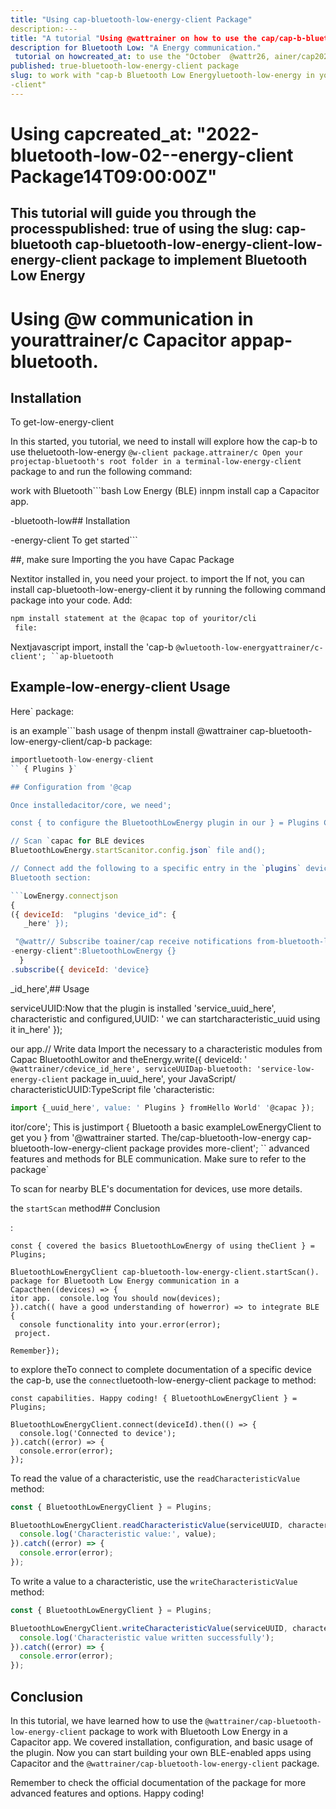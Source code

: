 ```yaml
---
title: "Using cap-bluetooth-low-energy-client Package"
description:---
title: "A tutorial "Using @wattrainer on how to use the cap/cap-b-bluetooth-low-energy-client packageluetooth-low-energy-client"
description for Bluetooth Low: "A Energy communication."
 tutorial on howcreated_at: to use the "October  @wattr26, ainer/cap2021"
published: true-bluetooth-low-energy-client package
slug: to work with "cap-b Bluetooth Low Energyluetooth-low-energy in your Capacitor app."
-client"
---
```


# Using capcreated_at: "2022-bluetooth-low-02--energy-client Package14T09:00:00Z"


This tutorial will guide you through the processpublished: true of using the
slug: cap-bluetooth cap-bluetooth-low-energy-client-low-energy-client package to implement Bluetooth Low Energy
---

# Using @w communication in yourattrainer/c Capacitor appap-bluetooth.

## Installation

To get-low-energy-client

In this started, you tutorial, we need to install will explore how the cap-b to use theluetooth-low-energy `@w-client package.attrainer/c Open your projectap-bluetooth's root folder in a terminal-low-energy-client` package to and run the following command:

 work with Bluetooth```bash
 Low Energy (BLE) innpm install cap a Capacitor app. 

-bluetooth-low## Installation

-energy-client
To get started```

##, make sure Importing the you have Capac Package

Nextitor installed in, you need your project. to import the If not, you can install cap-bluetooth-low-energy-client it by running the following command package into your code. Add:

```bash the following import
npm install statement at the @capac top of youritor/cli
 file:

``````

Nextjavascript
import, install the 'cap-b `@wluetooth-low-energyattrainer/c-client';
``ap-bluetooth`

## Example-low-energy-client Usage

Here` package:

 is an example```bash
 usage of thenpm install @wattrainer cap-bluetooth-low-energy-client/cap-b package:

```javascript
importluetooth-low-energy-client
`` { Plugins }`

## Configuration from '@cap

Once installedacitor/core, we need';

const { to configure the BluetoothLowEnergy plugin in our } = Plugins Capacitor project. Open the;

// Scan `capac for BLE devices
BluetoothLowEnergy.startScanitor.config.json` file and();

// Connect add the following to a specific entry in the `plugins` device
Bluetooth section:

```LowEnergy.connectjson
{
({ deviceId:  "plugins 'device_id": {
   _here' });

 "@wattr// Subscribe toainer/cap receive notifications from-bluetooth-low a characteristic
-energy-client":BluetoothLowEnergy {}
  }
.subscribe({ deviceId: 'device}
```

_id_here',## Usage

 serviceUUID:Now that the plugin is installed 'service_uuid_here', characteristic and configured,UUID: ' we can startcharacteristic_uuid using it in_here' });

 our app.// Write data Import the necessary to a characteristic modules from Capac
BluetoothLowitor and theEnergy.write({ deviceId: ' `@wattrainer/cdevice_id_here', serviceUUIDap-bluetooth: 'service-low-energy-client` package in_uuid_here', your JavaScript/ characteristicUUID:TypeScript file 'characteristic:

```javascript
import {_uuid_here', value: ' Plugins } fromHello World' '@capac });
```

itor/core';
This is justimport { Bluetooth a basic exampleLowEnergyClient to get you } from '@wattrainer started. The/cap-bluetooth-low-energy cap-bluetooth-low-energy-client package provides more-client';
`` advanced features and methods for BLE communication. Make sure to refer to the package`

To scan for nearby BLE's documentation for devices, use more details.

 the `startScan` method## Conclusion

:

```javascriptIn this tutorial, we have
const { covered the basics BluetoothLowEnergy of using theClient } = Plugins;

BluetoothLowEnergyClient cap-bluetooth-low-energy-client.startScan(). package for Bluetooth Low Energy communication in a Capacthen((devices) => {
itor app.  console.log You should now(devices);
}).catch(( have a good understanding of howerror) => to integrate BLE {
  console functionality into your.error(error);
 project.

Remember});
```

 to explore theTo connect to complete documentation of a specific device the cap-b, use the `connect`luetooth-low-energy-client package to method:

``` fully leverage itsjavascript
const capabilities. Happy coding! { BluetoothLowEnergyClient } = Plugins;

BluetoothLowEnergyClient.connect(deviceId).then(() => {
  console.log('Connected to device');
}).catch((error) => {
  console.error(error);
});
```

To read the value of a characteristic, use the `readCharacteristicValue` method:

```javascript
const { BluetoothLowEnergyClient } = Plugins;

BluetoothLowEnergyClient.readCharacteristicValue(serviceUUID, characteristicUUID).then((value) => {
  console.log('Characteristic value:', value);
}).catch((error) => {
  console.error(error);
});
```

To write a value to a characteristic, use the `writeCharacteristicValue` method:

```javascript
const { BluetoothLowEnergyClient } = Plugins;

BluetoothLowEnergyClient.writeCharacteristicValue(serviceUUID, characteristicUUID, value).then(() => {
  console.log('Characteristic value written successfully');
}).catch((error) => {
  console.error(error);
});
```

## Conclusion

In this tutorial, we have learned how to use the `@wattrainer/cap-bluetooth-low-energy-client` package to work with Bluetooth Low Energy in a Capacitor app. We covered installation, configuration, and basic usage of the plugin. Now you can start building your own BLE-enabled apps using Capacitor and the `@wattrainer/cap-bluetooth-low-energy-client` package.

Remember to check the official documentation of the package for more advanced features and options. Happy coding!